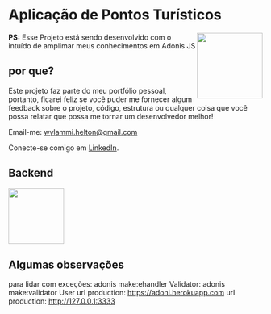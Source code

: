 # Aplicação de Pontos Turísticos
<img align="right" src="https://images.squarespace-cdn.com/content/v1/574faff6f8baf35e5da43485/1553915162526-7IVIAC9TU8QTBP6AIT6G/ke17ZwdGBToddI8pDm48kPoswlzjSVMM-SxOp7CV59BZw-zPPgdn4jUwVcJE1ZvWQUxwkmyExglNqGp0IvTJZamWLI2zvYWH8K3-s_4yszcp2ryTI0HqTOaaUohrI8PI6FXy8c9PWtBlqAVlUS5izpdcIXDZqDYvprRqZ29Pw0o/110-chef.gif" width="130px;" />

**PS:**  Esse Projeto está sendo desenvolvido com o intuído de amplimar meus conhecimentos em Adonis JS 

## por que?

Este projeto faz parte do meu portfólio pessoal, portanto, ficarei feliz se você puder me fornecer algum feedback sobre o projeto, código, estrutura ou qualquer coisa que você possa relatar que possa me tornar um desenvolvedor melhor!

Email-me: wylammi.helton@gmail.com

Conecte-se comigo em [LinkedIn](https://www.linkedin.com/in/helton-wylammi-b9872016a/).

## Backend 
<img align="leth" src="https://hridoy.gallerycdn.vsassets.io/extensions/hridoy/adonisjs-snippets/1.0.2/1511145522817/Microsoft.VisualStudio.Services.Icons.Default" width="110px;" />


## Algumas observações

para lidar com exceções: adonis make:ehandler
Validator: adonis make:validator User
url production: https://adoni.herokuapp.com
url production: http://127.0.0.1:3333
